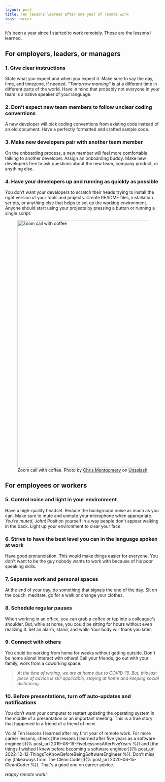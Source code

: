 ```yaml
---
layout: post
title: Ten lessons learned after one year of remote work
tags: career
---
```


It's been a year since I started to work remotely. These are the lessons I learned.

## For employers, leaders, or managers

### 1. Give clear instructions

State what you expect and when you expect it. Make sure to say the day, time, and timezone, if needed. _"Tomorrow morning"_ is at a different time in different parts of the world. Have in mind that probably not everyone in your team is a native speaker of your language. 

### 2. Don’t expect new team members to follow unclear coding conventions

A new developer will pick coding conventions from existing code instead of an old document. Have a perfectly formatted and crafted sample code.

### 3. Make new developers pair with another team member

On the onboarding process, a new member will feel more comfortable talking to another developer. Assign an onboarding buddy. Make new developers free to ask questions about the new team, company product, or anything else.

### 4. Have your developers up and running as quickly as possible

You don’t want your developers to scratch their heads trying to install the right version of your tools and projects. Create README files, installation scripts, or anything else that helps to set up the working environment. Anyone should start using your projects by pressing a button or running a single script.

<figure>
<img src="https://images.unsplash.com/photo-1588196749597-9ff075ee6b5b?ixlib=rb-1.2.1&q=80&fm=jpg&crop=entropy&cs=tinysrgb&w=800&h=400&fit=crop&ixid=eyJhcHBfaWQiOjF9" alt="Zoom call with coffee" width="800">
<figcaption>Zoom call with coffee. <span>Photo by <a href="https://unsplash.com/@cwmonty?utm_source=unsplash&amp;utm_medium=referral&amp;utm_content=creditCopyText">Chris Montgomery</a> on <a href="https://unsplash.com/?utm_source=unsplash&amp;utm_medium=referral&amp;utm_content=creditCopyText">Unsplash</a></span>
</figcaption>
</figure>

## For employees or workers

### 5. Control noise and light in your environment

Have a high-quality headset. Reduce the background noise as much as you can. Make sure to mute and unmute your microphone when appropriate. _You're muted, John!_ Position yourself in a way people don't appear walking in the back. Light up your environment to clear your face.

### 6. Strive to have the best level you can in the language spoken at work

Have good pronunciation. This would make things easier for everyone. You don't want to be the guy nobody wants to work with because of his poor speaking skills.

### 7. Separate work and personal spaces

At the end of your day, do something that signals the end of the day. Sit on the couch, meditate, go for a walk or change your clothes.

### 8. Schedule regular pauses

When working in an office, you can grab a coffee or tap into a colleague's shoulder. But, while at home, you could be sitting for hours without even realizing it. Set an alarm, stand, and walk! Your body will thank you later.

### 9. Connect with others

You could be working from home for weeks without getting outside. Don't be home alone! Interact with others! Call your friends, go out with your family, work from a coworking space.

> _At the time of writing, we are at home due to COVID-19. But, this last piece of advice is still applicable, staying at home and keeping social distancing._

### 10. Before presentations, turn off auto-updates and notifications

You don’t want your computer to restart updating the operating system in the middle of a presentation or an important meeting. This is a true story that happened to a friend of a friend of mine.

Voilà! Ten lessons I learned after my first year of remote work. For more career lessons, check [the lessons I learned after five years as a software engineer]({% post_url 2019-08-19-FiveLessonsAfterFiveYears %}) and [the things I wished I knew before becoming a software engineer]({% post_url 2022-12-12-ThingsToKnowBeforeBeingSoftwareEngineer %}). Don't miss my [takeaways from The Clean Coder]({% post_url 2020-06-15-CleanCoder %}). That's a good one on career advice.

_Happy remote work!_